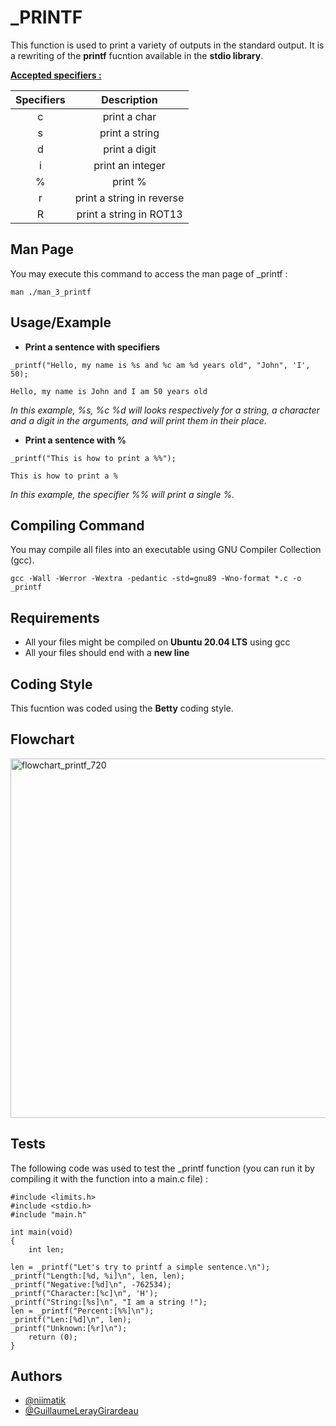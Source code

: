 
# _PRINTF

This function is used to print a variety of outputs in the standard output. 
It is a rewriting of the **printf** fucntion available in the **stdio library**.

<ins>**Accepted specifiers :**</ins>

| Specifiers | Description |
| :---: | :---: |
| c | print a char |
| s | print a string |
| d | print a digit |
| i | print an integer |
| % | print % |
| r | print a string in reverse |
| R | print a string in ROT13 |

## Man Page

You may execute this command to access the man page of _printf :

````
man ./man_3_printf
````

## Usage/Example

- **Print a sentence with specifiers**
```
_printf("Hello, my name is %s and %c am %d years old", "John", 'I', 50);

Hello, my name is John and I am 50 years old
```
*In this example, %s, %c %d will looks respectively for a string, a character and a digit in the arguments, and will print them in their place.*

- **Print a sentence with %**

````
_printf("This is how to print a %%");

This is how to print a %
````
*In this example, the specifier %% will print a single %.*

## Compiling Command

You may compile all files into an executable using GNU Compiler Collection (gcc).

```
gcc -Wall -Werror -Wextra -pedantic -std=gnu89 -Wno-format *.c -o _printf
```
## Requirements

- All your files might be compiled on **Ubuntu 20.04 LTS** using gcc
- All your files should end with a **new line**

## Coding Style

This fucntion was coded using the **Betty** coding style. 

## Flowchart

<img width="719" height="575" alt="flowchart_printf_720" src="https://github.com/user-attachments/assets/685cb9b8-b2c1-4855-be64-40d948f74db0" />


## Tests

The following code was used to test the _printf function (you can run it by compiling it with the function into a main.c file) :

````
#include <limits.h>
#include <stdio.h>
#include "main.h"

int main(void)
{
    int len;

len = _printf("Let's try to printf a simple sentence.\n");
_printf("Length:[%d, %i]\n", len, len);
_printf("Negative:[%d]\n", -762534);
_printf("Character:[%c]\n", 'H');
_printf("String:[%s]\n", "I am a string !");
len = _printf("Percent:[%%]\n");
_printf("Len:[%d]\n", len);
_printf("Unknown:[%r]\n");
    return (0);
}
````


## Authors

- [@niimatik](https://github.com/niimatik)
- [@GuillaumeLerayGirardeau](https://github.com/GuillaumeLerayGirardeau)

